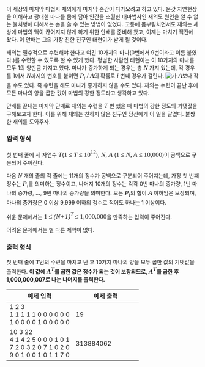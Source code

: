 <style type="text/css">
.tex-span {
    font-size: 125%;
    font-family: times new roman;
}
.tex-formula {
    vertical-align: middle;
    margin: 0;
    border:medium none;
    position: relative;
    bottom: 2px;
}
</style>

이 세상의 마지막 마법사 재의에게 마지막 순간이 다가오려고 하고 있다. 온갖 자연현상을 이해하고 광대한 마나를 몸에 담아 인간을 초월한 대마법사인 재의도 원인을 알 수 없는 불치병에 대해서는 손을 쓸 수 있는 방법이 없었다. 고통에 몸부림치면서도 재의는 세상에 마법의 맥이 끊어지지 않게 하기 위한 안배를 준비해 왔고, 이제는 마치기 직전에 왔다. 이 안배는 그의 가장 친한 친구인 태현이가 받게 될 것이다.

재의는 필수적으로 수련해야 한다고 여긴 10가지의 마나(0번에서 9번이라고 이름 붙였다.)를 수련할 수 있도록 할 수 있게 했다. 평범한 사람인 태현이는 이 10가지의 마나를 모두 1의 양만큼 가지고 있다. 마나가 증가하게 되는 경우는 총 <span class="tex-span"><i>N</i></span> 가지 있는데, 각 경우를 1에서 <span class="tex-span"><i>N</i></span>까지의 번호를 붙이면 <span class="tex-span"><i>P</i><sub class="lower-index"><i>i</i></sub>&thinsp;/&thinsp;<i>A</i></span>의 확률로 <span class="tex-span"><i>i</i></span> 번째 경우가 걸린다. <img align="middle" class="tex-formula" src="https://s3.ap-northeast-2.amazonaws.com/oj.uz/old/kriii2_T/9a597dcf386491f54b90669976e37803acc532b6.png"/>가 <span class="tex-span"><i>A</i></span>보다 작을 수도 있다.	 즉 수련을 해도 마나가 증가하지 않을 수도 있다. 재의는 수련이 끝난 후에 모든 마나의 양을 곱한 값이 마법의 강한 정도라고 생각하고 있다.

안배를 끝내는 마지막 단계로 재의는 수련을 <span class="tex-span"><i>T</i></span> 번 했을 때 마법의 강한 정도의 기댓값을 구해보고자 한다. 이를 위해 재의는 친하지 않은 친구인 당신에게 이 일을 맡겼다. 불쌍한 재의를 도와주자.

### 입력 형식

첫 번째 줄에 세 자연수 <span class="tex-span"><i>T</i></span>(<span class="tex-span">1&thinsp;&le;&thinsp;<i>T</i>&thinsp;&le;&thinsp;10<sup class="upper-index">12</sup></span>), <span class="tex-span"><i>N</i></span>, <span class="tex-span"><i>A</i></span> (<span class="tex-span">1&thinsp;&le;&thinsp;<i>N</i>,&thinsp;<i>A</i>&thinsp;&le;&thinsp;10,000</span>)이 공백으로 구분되어 주어진다.

다음 <span class="tex-span"><i>N</i></span> 개의 줄의 각 줄에는 11개의 정수가 공백으로 구분되어 주어지는데, 가장 첫 번째 정수는 <span class="tex-span"><i>P</i><sub class="lower-index"><i>i</i></sub></span>를 의미하는 정수이고, 나머지 10개의 정수는 각각 0번 마나의 증가량, 1번 마나의 증가량, ..., 9번 마나의 증가량을 의미한다. 모든 <span class="tex-span"><i>P</i><sub class="lower-index"><i>i</i></sub></span>의 합이 <span class="tex-span"><i>A</i></span> 이하임은 보장되며, 마나의 증가량은 0 이상 9,999 이하의 정수로 적어도 하나는 1 이상이다.

쉬운 문제에서는 <span class="tex-span">1&thinsp;&le;&thinsp;<i>(N+1)</i><sup class="upper-index"><i>T</i></sup>&thinsp;&le;&thinsp;1,000,000</span>을 만족하는 입력이 주어진다.

어려운 문제에서는 별 다른 제약이 없다.

### 출력 형식

첫 번째 줄에 <span class="tex-span"><i>T</i></span>번의 수련을 마치고 난 후 10가지 마나의 양을 모두 곱한 값의 기댓값을 출력한다. <strong>이 값에 <span class="tex-span"><i>A</i><sup class="upper-index"><i>T</i></sup></span>를 곱한 값은 정수가 되는 것이 보장되므로, <span class="tex-span"><i>A</i><sup class="upper-index"><i>T</i></sup></span>를 곱한 후 1,000,000,007로 나눈 나머지를 출력한다.</strong>

<table class='table table-bordered table-condensed'>
 <thead>
  <tr>
   <th>예제 입력</th>
   <th>예제 출력</th>
  </tr>
 </thead>
 <tbody>
  <tr>
   <td style="width: 50%;" class="code-font">1 2 3<br>
1 1 1 1 1 0 0 0 0 0 0<br>
1 0 0 0 0 1 0 0 0 0 0
</td>
   <td class="code-font">19
</td>
  </tr>
  <tr>
   <td style="width: 50%;" class="code-font">10 3 22<br>
4 1 4 2 5 0 0 0 1 0 1<br>
7 2 0 3 2 0 7 1 0 2 0<br>
9 0 1 0 0 1 0 1 1 7 0
</td>
   <td class="code-font">313884062
</td>
  </tr>
 </tbody>
</table>
